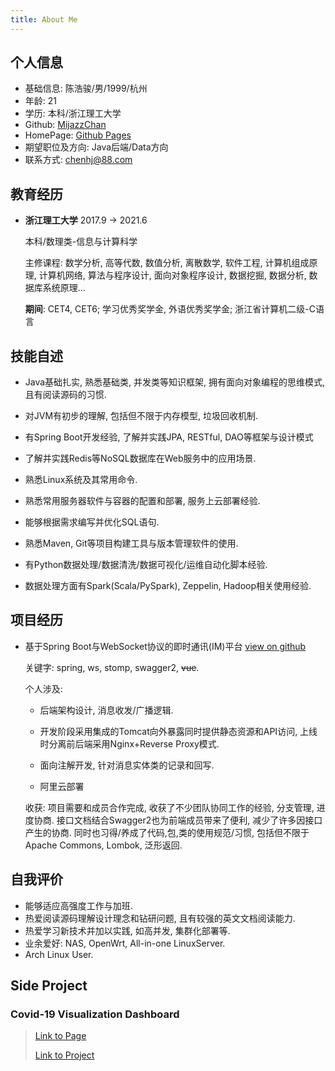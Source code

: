 ```yaml
---
title: About Me
---
```


## 个人信息

+ 基础信息: 陈浩骏/男/1999/杭州
+ 年龄: 21
+ 学历: 本科/浙江理工大学
+ Github: [MijazzChan](https://github.com/MijazzChan)
+ HomePage: [Github Pages](https://mijazzchan.github.io)
+ 期望职位及方向: Java后端/Data方向
+ 联系方式: [chenhj@88.com](mailto:chenhj@88.com)

## 教育经历
+ **浙江理工大学** 		2017.9 -> 2021.6  

  本科/数理类-信息与计算科学

  主修课程: 数学分析, 高等代数, 数值分析, 离散数学, 软件工程, 计算机组成原理, 计算机网络, 算法与程序设计, 面向对象程序设计, 数据挖掘, 数据分析, 数据库系统原理...

  **期间**: CET4, CET6; 学习优秀奖学金, 外语优秀奖学金; 浙江省计算机二级-C语言  

## 技能自述

+ Java基础扎实, 熟悉基础类, 并发类等知识框架, 拥有面向对象编程的思维模式, 且有阅读源码的习惯.

+ 对JVM有初步的理解, 包括但不限于内存模型, 垃圾回收机制.

+ 有Spring Boot开发经验, 了解并实践JPA, RESTful, DAO等框架与设计模式

+ 了解并实践Redis等NoSQL数据库在Web服务中的应用场景.

+ 熟悉Linux系统及其常用命令.

+ 熟悉常用服务器软件与容器的配置和部署, 服务上云部署经验.

+ 能够根据需求编写并优化SQL语句.

+ 熟悉Maven, Git等项目构建工具与版本管理软件的使用.

+ 有Python数据处理/数据清洗/数据可视化/运维自动化脚本经验.

+ 数据处理方面有Spark(Scala/PySpark), Zeppelin, Hadoop相关使用经验.


## 项目经历

+ 基于Spring Boot与WebSocket协议的即时通讯(IM)平台 [view on github](https://github.com/MijazzChan/spring-websocket-chat)

  关键字: spring, ws, stomp, swagger2, ~~vue~~.

  个人涉及:

  - 后端架构设计, 消息收发/广播逻辑.

  - 开发阶段采用集成的Tomcat向外暴露同时提供静态资源和API访问, 上线时分离前后端采用Nginx+Reverse Proxy模式.
  - 面向注解开发, 针对消息实体类的记录和回写.
  - 阿里云部署

  收获: 项目需要和成员合作完成, 收获了不少团队协同工作的经验, 分支管理, 进度协商. 接口文档结合Swagger2也为前端成员带来了便利, 减少了许多因接口产生的协商. 同时也习得/养成了代码,包,类的使用规范/习惯, 包括但不限于Apache Commons, Lombok, 泛形返回.

## 自我评价

+ 能够适应高强度工作与加班.
+ 热爱阅读源码理解设计理念和钻研问题, 且有较强的英文文档阅读能力.
+ 热爱学习新技术并加以实践, 如高并发, 集群化部署等.
+ 业余爱好: NAS, OpenWrt, All-in-one LinuxServer.
+ Arch Linux User.

## Side Project

### Covid-19 Visualization Dashboard

> [Link to Page](https://www.wearamask.ml) 
>
> [Link to Project](https://github.com/MijazzChan/covid-19-visualization)

